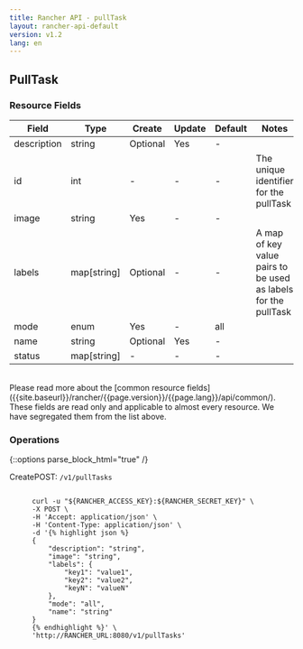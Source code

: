 ```yaml
---
title: Rancher API - pullTask
layout: rancher-api-default
version: v1.2
lang: en
---
```


## PullTask



### Resource Fields

Field | Type | Create | Update | Default | Notes
---|---|---|---|---|---
description | string | Optional | Yes | - | 
id | int | - | - | - | The unique identifier for the pullTask
image | string | Yes | - | - | 
labels | map[string] | Optional | - | - | A map of key value pairs to be used as labels for the pullTask
mode | enum | Yes | - | all | 
name | string | Optional | Yes | - | 
status | map[string] | - | - | - | 

<br>
Please read more about the [common resource fields]({{site.baseurl}}/rancher/{{page.version}}/{{page.lang}}/api/common/). These fields are read only and applicable to almost every resource. We have segregated them from the list above.

### Operations
{::options parse_block_html="true" /}
<a id="create"></a>
<div class="action"><span class="header">Create<span class="headerright">POST:  <code>/v1/pullTasks</code></span></span>
<div class="action-contents"><figure class="highlight"><pre><code>
curl -u "${RANCHER_ACCESS_KEY}:${RANCHER_SECRET_KEY}" \
-X POST \
-H 'Accept: application/json' \
-H 'Content-Type: application/json' \
-d '{% highlight json %}
{
	"description": "string",
	"image": "string",
	"labels": {
		"key1": "value1",
		"key2": "value2",
		"keyN": "valueN"
	},
	"mode": "all",
	"name": "string"
}
{% endhighlight %}' \
'http://RANCHER_URL:8080/v1/pullTasks'
</code></pre></figure>
</div></div>



